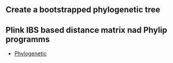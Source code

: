## Create a bootstrapped phylogenetic tree
**Plink IBS based distance matrix nad Phylip programms**
----------------------------------------------------------------
- [Phylogenetic](https://htmlpreview.github.io/?https://github.com/Mehdimomen/phylogenetic-tree/blob/master/Bootstrap_Phylogeny.html)
